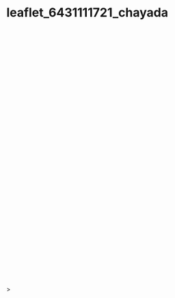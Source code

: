 # leaflet_6431111721_chayada
<!DOCTYPE html>
<html>
<head>
<title>Creating Maps with Leaflet</title>
<link rel="stylesheet" href=https://unpkg.com/leaflet@1.9.3/dist/leaflet.css 
integrity="sha256-kLaT2GOSpHechhsozzB+flnD+zUyjE2LlfWPgU04xyI="crossorigin=""/>
<script src=https://unpkg.com/leaflet@1.9.3/dist/leaflet.js 
integrity="sha256-WBkoXOwTeyKclOHuWtc+i2uENFpDZ9YPdf5Hf+D7ewM=" crossorigin=""></script>

</head>
<body>
<div id="map" style="height: 600px"></div>></div>
<script>
var map = L.map('map').setView([13.7563, 100.5018], 10);
L.tileLayer('http://{s}.tile.openstreetmap.org/{z}/{x}/{y}.png', {
    attribution: '&copy; <a href="http://osm.org/copyright">OpenStreetMap</a> contributors'
}).addTo(map);
var greenIcon = L.icon({
iconUrl: 'PINicon1.png',
iconSize:     [30, 30], 
iconAnchor:   [45, 45], 
popupAnchor:  [0, -39] 		
});
L.marker([13.75018, 100.49188],{icon:greenIcon}).addTo(map).bindPopup("<b>The Grand Palace</b><br>Pranakorn district, Bangkok<br>");
L.marker([13.68896, 100.50537],{icon:greenIcon}).addTo(map).bindPopup("<b>Terminal 21 Rama 3</b><br>Bang kho laem district, Bangkok<br>");
L.marker([13.69953, 100.52560],{icon:greenIcon}).addTo(map).bindPopup("<b>Vasudevi school</b><br>Bang kho laem district, Bangkok<br>");
L.marker([13.73678, 100.53303],{icon:greenIcon}).addTo(map).bindPopup("<b>Chula Engineering building</b><br>Pathumwan district, Bangkok<br>");
L.marker([13.74305, 100.54301],{icon:greenIcon}).addTo(map).bindPopup("<b>Mater dei school</b><br>Pathumwan district, Bangkok<br>");
L.marker([13.75765, 100.49055],{icon:greenIcon}).addTo(map).bindPopup("<b>Thammasat University-Tha Phra Chan campus</b><br>Pranakorn district, Bangkok<br>");
L.marker([13.76260, 100.51800],{icon:greenIcon}).addTo(map).bindPopup("<b>King Rama 9 Memorial Park</b><br>Dusit district, Bangkok<br>");
L.marker([13.75850, 100.56613],{icon:greenIcon}).addTo(map).bindPopup("<b>Central Rama 9</b><br>Din Daeng district, Bangkok<br>");
L.marker([13.72420, 100.55908],{icon:greenIcon}).addTo(map).bindPopup("<b>Queen Sirikit National Convention Centre</b><br>Khlong Toei district, Bangkok<br>");
L.marker([13.73160, 100.52949],{icon:greenIcon}).addTo(map).bindPopup("<b>Wat Hua Lamphong</b><br>Bang Rak district, Bangkok<br>");
</script> 

</body>
</html>
